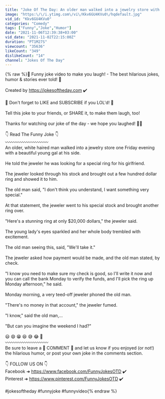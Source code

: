 ```yaml
---
title: "Joke Of The Day: An older man walked into a jewelry store with a beautiful young gal at his side"
image: "https:\/\/i.ytimg.com\/vi\/Kkv6GU4KVu0\/hqdefault.jpg"
vid_id: "Kkv6GU4KVu0"
categories: "Comedy"
tags: ["Funny","Joke","Humor"]
date: "2021-11-06T12:39:38+03:00"
vid_date: "2021-11-02T22:15:00Z"
duration: "PT1M27S"
viewcount: "35636"
likeCount: "349"
dislikeCount: "14"
channel: "Jokes Of The Day"
---
```

{% raw %}🤣 Funny joke video to make you laugh! - The best hilarious jokes, humor &amp; stories ever told! 🤣<br /><br />Created by <a rel="nofollow" target="blank" href="https://jokesoftheday.com">https://jokesoftheday.com</a> ✔️<br /><br />🌟 Don't forget to LIKE and SUBSCRIBE if you LOL'd! 🌟<br /><br />Tell this joke to your friends, or SHARE it, to make them laugh, too!<br /><br />Thanks for watching our joke of the day - we hope you laughed! 👍🏻 <br /><br />👇 Read The Funny Joke 👇<br />〰️〰️〰️〰️〰️〰️〰️〰️〰️〰️<br />An older, white haired man walked into a jewelry store one Friday evening with a beautiful young gal at his side. <br /><br />He told the jeweler he was looking for a special ring for his girlfriend.<br /><br />The jeweler looked through his stock and brought out a few hundred dollar ring and showed it to him.<br /><br />The old man said, &quot;I don't think you understand, I want something very special.&quot;<br /><br />At that statement, the jeweler went to his special stock and brought another ring over. <br /><br />&quot;Here's a stunning ring at only $20,000 dollars,&quot; the jeweler said.<br /><br />The young lady's eyes sparkled and her whole body trembled with excitement.<br /><br />The old man seeing this, said, &quot;We'll take it.&quot;<br /><br />The jeweler asked how payment would be made, and the old man stated, by check. <br /><br />&quot;I know you need to make sure my check is good, so I'll write it now and you can call the bank Monday to verify the funds, and I'll pick the ring up Monday afternoon,&quot; he said.<br /><br />Monday morning, a very teed-off jeweler phoned the old man. <br /><br />&quot;There's no money in that account,&quot; the jeweler fumed.<br /><br />&quot;I know,&quot; said the old man,...<br /><br />&quot;But can you imagine the weekend I had?&quot;<br /><br />😃 😄 😁 😆 😅 😂 🤣<br />〰️〰️〰️〰️〰️〰️〰️〰️〰️〰️<br />Be sure to leave a 💬 COMMENT 💬 and let us know if you enjoyed (or not!) the hilarious humor, or post your own joke in the comments section.<br /><br />👇 FOLLOW US ON 👇<br />Facebook ➜ <a rel="nofollow" target="blank" href="https://www.facebook.com/FunnyJokesOTD">https://www.facebook.com/FunnyJokesOTD</a> ✔️<br />Pinterest ➜ <a rel="nofollow" target="blank" href="https://www.pinterest.com/FunnyJokesOTD">https://www.pinterest.com/FunnyJokesOTD</a> ✔️<br /><br />#jokesoftheday #funnyjoke #funnyvideo{% endraw %}
